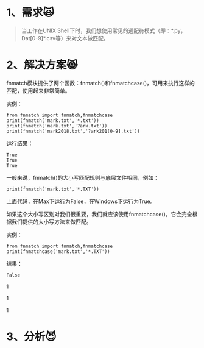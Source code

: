 # 1、需求🙀

> 当工作在UNIX Shell下时，我们想使用常见的通配符模式（即：\*.py，Dat\[0-9\]\*.csv等）来对文本做匹配。

# 2、解决方案😸

fnmatch模块提供了两个函数：fnmatch\(\)和fnmatchcase\(\)，可用来执行这样的匹配，使用起来非常简单。

实例：

```
from fnmatch import fnmatch,fnmatchcase
print(fnmatch('mark.txt','*.txt'))
print(fnmatch('mark.txt','?ark.txt'))
print(fnmatch('mark2018.txt','?ark201[0-9].txt'))
```

运行结果：

```
True
True
True
```

一般来说，fnmatch\(\)的大小写匹配规则与底层文件相同，例如：

```
print(fnmatch('mark.txt','*.TXT'))
```

上面代码，在Max下运行为False，在Windows下运行为True。

如果这个大小写区别对我们很重要，我们就应该使用fnmatchcase\(\)。它会完全根据我们提供的大小写方法来做匹配。

实例：

```
from fnmatch import fnmatch,fnmatchcase
print(fnmatchcase('mark.txt','*.TXT'))
```

结果：

```
False
```

1

1

1

# 3、分析😈



